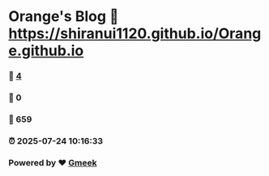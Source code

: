 # Orange's Blog :link: https://shiranui1120.github.io/Orange.github.io 
### :page_facing_up: [4](https://shiranui1120.github.io/Orange.github.io/tag.html) 
### :speech_balloon: 0 
### :hibiscus: 659 
### :alarm_clock: 2025-07-24 10:16:33 
### Powered by :heart: [Gmeek](https://github.com/Meekdai/Gmeek)
